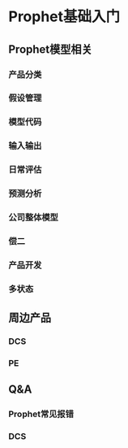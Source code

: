 # Prophet基础入门

## Prophet模型相关
### 产品分类
### 假设管理
### 模型代码
### 输入输出
### 日常评估
### 预测分析
### 公司整体模型
### 偿二
### 产品开发
### 多状态

## 周边产品
### DCS
### PE

## Q&A
### Prophet常见报错
### DCS



